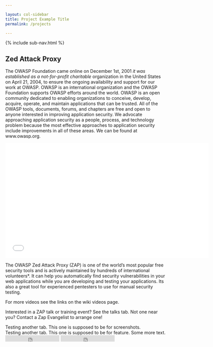 ```yaml
---

layout: col-sidebar
title: Project Example Title
permalink: /projects

---
```


{% include sub-nav.html %}

<section class="page-intro">
  <h1>Zed Attack Proxy</h1>
  <p>The OWASP Foundation came online on December 1st, 2001 <em>it was established as a not-for-profit charitable</em>
     organization in the United States on April 21, 2004, to ensure the ongoing availability and support for our work at OWASP. OWASP is an international organization and the OWASP Foundation supports OWASP efforts around the world. OWASP is an open community dedicated to enabling organizations to conceive, develop, acquire, operate, and maintain applications that can be trusted. All of the OWASP tools, documents, forums, and chapters are free and open to anyone interested in improving application security. We advocate approaching application security as a people, process, and technology problem because the most effective approaches to application security include improvements in all of these areas. We can be found at www.owasp.org. </p>
</section>

<section id="main" class="page-body tab">
  <div class="video-container">
    <iframe src="//www.youtube.com/embed/ztfgip-UhWw?" allowfullscreen="true" width="640" height="360" frameborder="0"></iframe>
  </div>
  <p>The OWASP Zed Attack Proxy (ZAP) is one of the world’s most popular free security tools and is actively maintained by hundreds of international volunteers*. It can help you automatically find security vulnerabilities in your web applications while you are developing and testing your applications. Its also a great tool for experienced pentesters to use for manual security testing. </p>
  <p>For more videos see the links on the wiki videos page.</p>
  <p>Interested in a ZAP talk or training event? See the talks tab. Not one near you? Contact a Zap Evangelist to arrange one! </p>
</section>


<section id="screenshots" class="page-body tab remove-el">
  <div>
    Testing another tab. This one is supposed to be for screenshots.
  </div>
</section>

<section id="features" class="page-body tab remove-el">
  <div>
    Testing another tab. This one is supposed to be for feature. Some more text.
  </div>
</section>

<div class="github-buttons">
  <iframe src="https://ghbtns.com/github-btn.html?user=twbs&repo=bootstrap&type=star&count=true" frameborder="0" scrolling="0" width="170px" height="20px"></iframe>
  <iframe src="https://ghbtns.com/github-btn.html?user=twbs&repo=bootstrap&type=watch&count=true&v=2" frameborder="0" scrolling="0" width="170px" height="20px"></iframe>
</div>